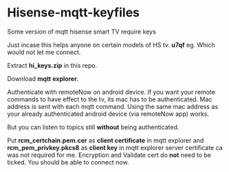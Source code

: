 # Hisense-mqtt-keyfiles
Some version of mqtt hisense smart TV require keys

Just incase this helps anyone on certain models of HS tv. **u7qf** eg. Which would not let me connect.

Extract **hi_keys.zip** in this repo.

Download **mqtt explorer**.

Authenticate with remoteNow on android device.  If you want your remote commands to have effect to the tv, its mac has to be authenticated.
Mac address is sent with each mqtt command.  Using the same mac address as your already authenticated android device (via remoteNow app) works.

But you can listen to topics still **without** being authenticated.


Put **rcm_certchain.pem.cer** as **client certificate** in mqtt explorer
and **rcm_pem_privkey.pkcs8** as **client key** in mqtt explorer
server certificate ca was not required for me. Encryption and Validate cert do **not** need to be ticked.
You should be able to connect now.
